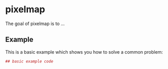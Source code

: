 # pixelmap

The goal of pixelmap is to ...

## Example

This is a basic example which shows you how to solve a common problem:

``` r
## basic example code
```
